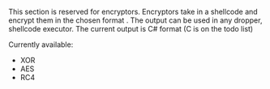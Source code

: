 This section is reserved for encryptors.
Encryptors take in a shellcode and encrypt them in the chosen format . The output can be used in any dropper, shellcode executor.
The current output is C# format (C is on the todo list)

Currently available:
- XOR
- AES
- RC4
